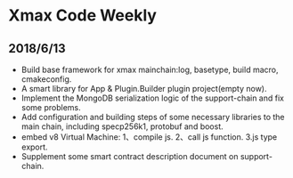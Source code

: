 # Xmax Code Weekly


2018/6/13
-----------------------
*  Build base framework for xmax mainchain:log, basetype, build macro, cmakeconfig.
*  A smart library for App & Plugin.Builder plugin project(empty now). 
*  Implement the MongoDB serialization logic of the support-chain and fix some problems.
*  Add configuration and building steps of some necessary libraries to the main chain, including specp256k1, protobuf and boost.
*  embed v8 Virtual Machine: 1、compile js. 2、call js function. 3.js type export.
*  Supplement some smart contract description document on support-chain.
